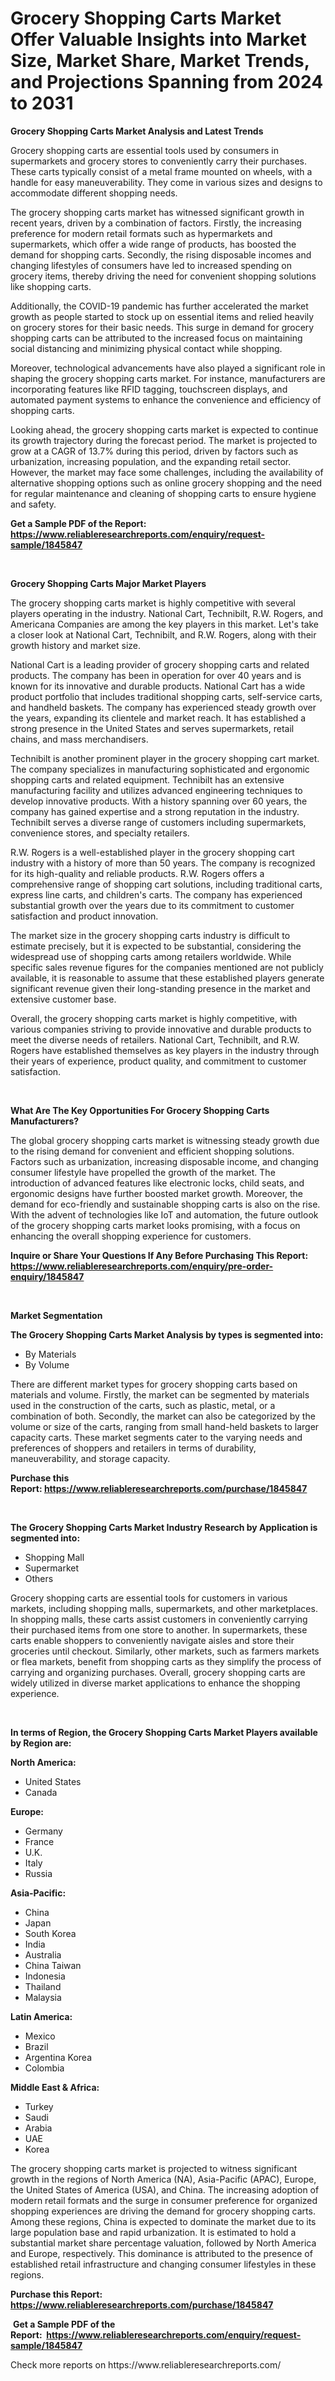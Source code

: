 <p><h1>Grocery Shopping Carts Market Offer Valuable Insights into Market Size, Market Share, Market Trends, and Projections Spanning from 2024 to 2031</h1></p><p><strong>Grocery Shopping Carts Market Analysis and Latest Trends</strong></p>
<p><p>Grocery shopping carts are essential tools used by consumers in supermarkets and grocery stores to conveniently carry their purchases. These carts typically consist of a metal frame mounted on wheels, with a handle for easy maneuverability. They come in various sizes and designs to accommodate different shopping needs.</p><p>The grocery shopping carts market has witnessed significant growth in recent years, driven by a combination of factors. Firstly, the increasing preference for modern retail formats such as hypermarkets and supermarkets, which offer a wide range of products, has boosted the demand for shopping carts. Secondly, the rising disposable incomes and changing lifestyles of consumers have led to increased spending on grocery items, thereby driving the need for convenient shopping solutions like shopping carts.</p><p>Additionally, the COVID-19 pandemic has further accelerated the market growth as people started to stock up on essential items and relied heavily on grocery stores for their basic needs. This surge in demand for grocery shopping carts can be attributed to the increased focus on maintaining social distancing and minimizing physical contact while shopping.</p><p>Moreover, technological advancements have also played a significant role in shaping the grocery shopping carts market. For instance, manufacturers are incorporating features like RFID tagging, touchscreen displays, and automated payment systems to enhance the convenience and efficiency of shopping carts.</p><p>Looking ahead, the grocery shopping carts market is expected to continue its growth trajectory during the forecast period. The market is projected to grow at a CAGR of 13.7% during this period, driven by factors such as urbanization, increasing population, and the expanding retail sector. However, the market may face some challenges, including the availability of alternative shopping options such as online grocery shopping and the need for regular maintenance and cleaning of shopping carts to ensure hygiene and safety.</p></p>
<p><strong>Get a Sample PDF of the Report:&nbsp; <a href="https://www.reliableresearchreports.com/enquiry/request-sample/1845847">https://www.reliableresearchreports.com/enquiry/request-sample/1845847</a></strong></p>
<p>&nbsp;</p>
<p><strong>Grocery Shopping Carts Major Market Players</strong></p>
<p><p>The grocery shopping carts market is highly competitive with several players operating in the industry. National Cart, Technibilt, R.W. Rogers, and Americana Companies are among the key players in this market. Let's take a closer look at National Cart, Technibilt, and R.W. Rogers, along with their growth history and market size.</p><p>National Cart is a leading provider of grocery shopping carts and related products. The company has been in operation for over 40 years and is known for its innovative and durable products. National Cart has a wide product portfolio that includes traditional shopping carts, self-service carts, and handheld baskets. The company has experienced steady growth over the years, expanding its clientele and market reach. It has established a strong presence in the United States and serves supermarkets, retail chains, and mass merchandisers.</p><p>Technibilt is another prominent player in the grocery shopping cart market. The company specializes in manufacturing sophisticated and ergonomic shopping carts and related equipment. Technibilt has an extensive manufacturing facility and utilizes advanced engineering techniques to develop innovative products. With a history spanning over 60 years, the company has gained expertise and a strong reputation in the industry. Technibilt serves a diverse range of customers including supermarkets, convenience stores, and specialty retailers.</p><p>R.W. Rogers is a well-established player in the grocery shopping cart industry with a history of more than 50 years. The company is recognized for its high-quality and reliable products. R.W. Rogers offers a comprehensive range of shopping cart solutions, including traditional carts, express line carts, and children's carts. The company has experienced substantial growth over the years due to its commitment to customer satisfaction and product innovation.</p><p>The market size in the grocery shopping carts industry is difficult to estimate precisely, but it is expected to be substantial, considering the widespread use of shopping carts among retailers worldwide. While specific sales revenue figures for the companies mentioned are not publicly available, it is reasonable to assume that these established players generate significant revenue given their long-standing presence in the market and extensive customer base.</p><p>Overall, the grocery shopping carts market is highly competitive, with various companies striving to provide innovative and durable products to meet the diverse needs of retailers. National Cart, Technibilt, and R.W. Rogers have established themselves as key players in the industry through their years of experience, product quality, and commitment to customer satisfaction.</p></p>
<p>&nbsp;</p>
<p><strong>What Are The Key Opportunities For Grocery Shopping Carts Manufacturers?</strong></p>
<p><p>The global grocery shopping carts market is witnessing steady growth due to the rising demand for convenient and efficient shopping solutions. Factors such as urbanization, increasing disposable income, and changing consumer lifestyle have propelled the growth of the market. The introduction of advanced features like electronic locks, child seats, and ergonomic designs have further boosted market growth. Moreover, the demand for eco-friendly and sustainable shopping carts is also on the rise. With the advent of technologies like IoT and automation, the future outlook of the grocery shopping carts market looks promising, with a focus on enhancing the overall shopping experience for customers.</p></p>
<p><strong>Inquire or Share Your Questions If Any Before Purchasing This Report: <a href="https://www.reliableresearchreports.com/enquiry/pre-order-enquiry/1845847">https://www.reliableresearchreports.com/enquiry/pre-order-enquiry/1845847</a></strong></p>
<p>&nbsp;</p>
<p><strong>Market Segmentation</strong></p>
<p><strong>The Grocery Shopping Carts Market Analysis by types is segmented into:</strong></p>
<p><ul><li>By Materials</li><li>By Volume</li></ul></p>
<p><p>There are different market types for grocery shopping carts based on materials and volume. Firstly, the market can be segmented by materials used in the construction of the carts, such as plastic, metal, or a combination of both. Secondly, the market can also be categorized by the volume or size of the carts, ranging from small hand-held baskets to larger capacity carts. These market segments cater to the varying needs and preferences of shoppers and retailers in terms of durability, maneuverability, and storage capacity.</p></p>
<p><strong>Purchase this Report:&nbsp;<a href="https://www.reliableresearchreports.com/purchase/1845847">https://www.reliableresearchreports.com/purchase/1845847</a></strong></p>
<p>&nbsp;</p>
<p><strong>The Grocery Shopping Carts Market Industry Research by Application is segmented into:</strong></p>
<p><ul><li>Shopping Mall</li><li>Supermarket</li><li>Others</li></ul></p>
<p><p>Grocery shopping carts are essential tools for customers in various markets, including shopping malls, supermarkets, and other marketplaces. In shopping malls, these carts assist customers in conveniently carrying their purchased items from one store to another. In supermarkets, these carts enable shoppers to conveniently navigate aisles and store their groceries until checkout. Similarly, other markets, such as farmers markets or flea markets, benefit from shopping carts as they simplify the process of carrying and organizing purchases. Overall, grocery shopping carts are widely utilized in diverse market applications to enhance the shopping experience.</p></p>
<p>&nbsp;</p>
<p><strong>In terms of Region, the Grocery Shopping Carts Market Players available by Region are:</strong></p>
<p>
    <p> <strong> North America: </strong>
        <ul>
            <li>United States</li>
            <li>Canada</li>
        </ul>
        </p> 
    <p> <strong> Europe: </strong>
        <ul>
            <li>Germany</li>
            <li>France</li>
            <li>U.K.</li>
            <li>Italy</li>
            <li>Russia</li>
        </ul>
        </p> 
    <p> <strong> Asia-Pacific: </strong>
        <ul>
            <li>China</li>
            <li>Japan</li>
            <li>South Korea</li>
            <li>India</li>
            <li>Australia</li>
            <li>China Taiwan</li>
            <li>Indonesia</li>
            <li>Thailand</li>
            <li>Malaysia</li>
        </ul>
        </p> 
    <p> <strong> Latin America: </strong>
        <ul>
            <li>Mexico</li>
            <li>Brazil</li>
            <li>Argentina Korea</li>
            <li>Colombia</li>
        </ul>
        </p> 
    <p> <strong> Middle East & Africa: </strong>
        <ul>
            <li>Turkey</li>
            <li>Saudi</li>
            <li>Arabia</li>
            <li>UAE</li>
            <li>Korea</li>
        </ul>
    </p>
    </p>
<p><p>The grocery shopping carts market is projected to witness significant growth in the regions of North America (NA), Asia-Pacific (APAC), Europe, the United States of America (USA), and China. The increasing adoption of modern retail formats and the surge in consumer preference for organized shopping experiences are driving the demand for grocery shopping carts. Among these regions, China is expected to dominate the market due to its large population base and rapid urbanization. It is estimated to hold a substantial market share percentage valuation, followed by North America and Europe, respectively. This dominance is attributed to the presence of established retail infrastructure and changing consumer lifestyles in these regions.</p></p>
<p><strong>Purchase this Report: <a href="https://www.reliableresearchreports.com/purchase/1845847">https://www.reliableresearchreports.com/purchase/1845847</a></strong></p>
<p>&nbsp;<strong>Get a Sample PDF of the Report:&nbsp;&nbsp;<a href="https://www.reliableresearchreports.com/enquiry/request-sample/1845847">https://www.reliableresearchreports.com/enquiry/request-sample/1845847</a></strong></p>
<p><strong></strong></p>
<p>Check more reports on https://www.reliableresearchreports.com/</p>